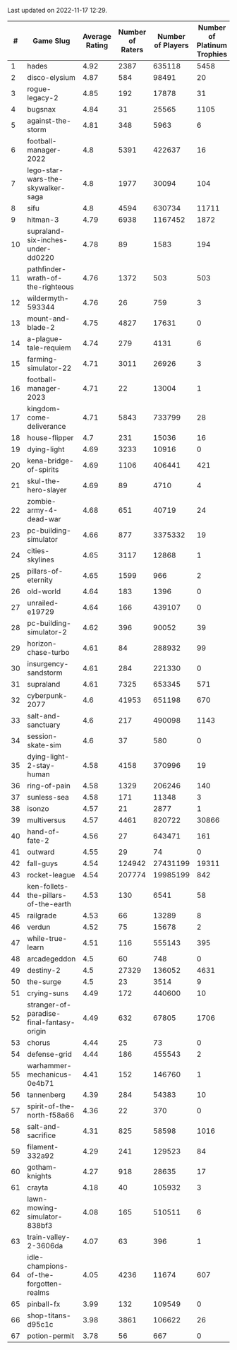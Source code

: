 Last updated on 2022-11-17 12:29.


|#|Game Slug|Average Rating|Number of Raters|Number of Players|Number of Platinum Trophies|Max Rarity (%)|
|---|---|---|---|---|---|---|
|1|hades|4.92|2387|635118|5458|89|
|2|disco-elysium|4.87|584|98491|20|28|
|3|rogue-legacy-2|4.85|192|17878|31|0.7|
|4|bugsnax|4.84|31|25565|1105|97|
|5|against-the-storm|4.81|348|5963|6|22|
|6|football-manager-2022|4.8|5391|422637|16|49|
|7|lego-star-wars-the-skywalker-saga|4.8|1977|30094|104|98|
|8|sifu|4.8|4594|630734|11711|96|
|9|hitman-3|4.79|6938|1167452|1872|48|
|10|supraland-six-inches-under-dd0220|4.78|89|1583|194|99|
|11|pathfinder-wrath-of-the-righteous|4.76|1372|503|503|27|
|12|wildermyth-593344|4.76|26|759|3|91|
|13|mount-and-blade-2|4.75|4827|17631|0|1|
|14|a-plague-tale-requiem|4.74|279|4131|6|92|
|15|farming-simulator-22|4.71|3011|26926|3|80|
|16|football-manager-2023|4.71|22|13004|1|79|
|17|kingdom-come-deliverance|4.71|5843|733799|28|30|
|18|house-flipper|4.7|231|15036|16|93|
|19|dying-light|4.69|3233|10916|0|97|
|20|kena-bridge-of-spirits|4.69|1106|406441|421|94|
|21|skul-the-hero-slayer|4.69|89|4710|4|96|
|22|zombie-army-4-dead-war|4.68|651|40719|24|66|
|23|pc-building-simulator|4.66|877|3375332|19|48|
|24|cities-skylines|4.65|3117|12868|1|79|
|25|pillars-of-eternity|4.65|1599|966|2|79|
|26|old-world|4.64|183|1396|0|86|
|27|unrailed-e19729|4.64|166|439107|0|2|
|28|pc-building-simulator-2|4.62|396|90052|39|75|
|29|horizon-chase-turbo|4.61|84|288932|99|83|
|30|insurgency-sandstorm|4.61|284|221330|0|6|
|31|supraland|4.61|7325|653345|571|99|
|32|cyberpunk-2077|4.6|41953|651198|670|62|
|33|salt-and-sanctuary|4.6|217|490098|1143|83|
|34|session-skate-sim|4.6|37|580|0|26|
|35|dying-light-2-stay-human|4.58|4158|370996|19|0.4|
|36|ring-of-pain|4.58|1329|206246|140|96|
|37|sunless-sea|4.58|171|11348|3|37|
|38|isonzo|4.57|21|2877|1|62|
|39|multiversus|4.57|4461|820722|30866|79|
|40|hand-of-fate-2|4.56|27|643471|161|72|
|41|outward|4.55|29|74|0|91|
|42|fall-guys|4.54|124942|27431199|19311|4|
|43|rocket-league|4.54|207774|19985199|842|75|
|44|ken-follets-the-pillars-of-the-earth|4.53|130|6541|58|50|
|45|railgrade|4.53|66|13289|8|98|
|46|verdun|4.52|75|15678|2|71|
|47|while-true-learn|4.51|116|555143|395|93|
|48|arcadegeddon|4.5|60|748|0|95|
|49|destiny-2|4.5|27329|136052|4631|95|
|50|the-surge|4.5|23|3514|9|94|
|51|crying-suns|4.49|172|440600|10|65|
|52|stranger-of-paradise-final-fantasy-origin|4.49|632|67805|1706|98|
|53|chorus|4.44|25|73|0|84|
|54|defense-grid|4.44|186|455543|2|80|
|55|warhammer-mechanicus-0e4b71|4.41|152|146760|1|24|
|56|tannenberg|4.39|284|54383|10|85|
|57|spirit-of-the-north-f58a66|4.36|22|370|0|49|
|58|salt-and-sacrifice|4.31|825|58598|1016|91|
|59|filament-332a92|4.29|241|129523|84|93|
|60|gotham-knights|4.27|918|28635|17|34|
|61|crayta|4.18|40|105932|3|23|
|62|lawn-mowing-simulator-838bf3|4.08|165|510511|6|88|
|63|train-valley-2-3606da|4.07|63|396|1|88|
|64|idle-champions-of-the-forgotten-realms|4.05|4236|11674|607|7|
|65|pinball-fx|3.99|132|109549|0|86|
|66|shop-titans-d95c1c|3.98|3861|106622|26|98|
|67|potion-permit|3.78|56|667|0|98|
